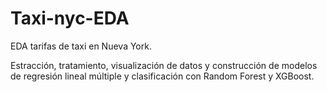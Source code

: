 # Taxi-nyc-EDA

EDA tarifas de taxi en Nueva York. 

Estracción, tratamiento, visualización de datos y construcción de modelos de regresión lineal múltiple y clasificación con Random Forest y XGBoost.


